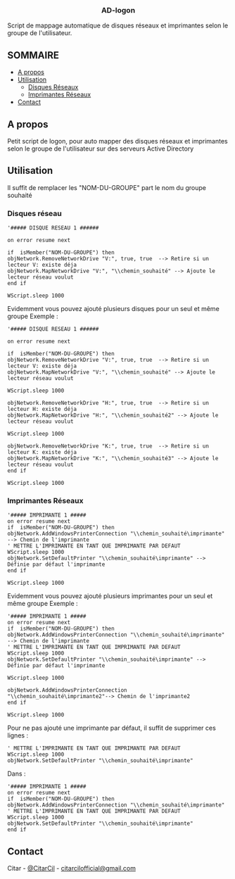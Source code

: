 
<br  />

<p  align="center">

<h3  align="center">AD-logon</h3>  

<p  align="center">

Script de mappage automatique de disques réseaux et imprimantes selon le groupe de l'utilisateur.
<br  />
</p>

</p>

  
  
  

<!-- TABLE OF CONTENTS -->

## SOMMAIRE
  

*  [A propos](#a-propos)
*  [Utilisation](#utilisation)
   * [Disques Réseaux](#disques-réseau)
   * [Imprimantes Réseaux](#imprimantes-réseau)
*  [Contact](#contact)

  
  
  

<!-- ABOUT THE PROJECT -->

## A propos

Petit script de logon, pour auto mapper des disques réseaux et imprimantes selon le groupe de l'utilisateur sur des serveurs Active Directory


## Utilisation

Il suffit de remplacer les "NOM-DU-GROUPE" part le nom du groupe souhaité

  ### Disques réseau 
```
'##### DISQUE RESEAU 1 ######

on error resume next

if  isMember("NOM-DU-GROUPE") then
objNetwork.RemoveNetworkDrive "V:", true, true  --> Retire si un lecteur V: existe déja
objNetwork.MapNetworkDrive "V:", "\\chemin_souhaité" --> Ajoute le lecteur réseau voulut
end if

WScript.sleep 1000
```
Evidemment vous pouvez ajouté plusieurs disques pour un seul et même groupe 
Exemple : 
```
'##### DISQUE RESEAU 1 ######

on error resume next

if  isMember("NOM-DU-GROUPE") then
objNetwork.RemoveNetworkDrive "V:", true, true  --> Retire si un lecteur V: existe déja
objNetwork.MapNetworkDrive "V:", "\\chemin_souhaité" --> Ajoute le lecteur réseau voulut

WScript.sleep 1000

objNetwork.RemoveNetworkDrive "H:", true, true  --> Retire si un lecteur H: existe déja
objNetwork.MapNetworkDrive "H:", "\\chemin_souhaité2" --> Ajoute le lecteur réseau voulut

WScript.sleep 1000

objNetwork.RemoveNetworkDrive "K:", true, true  --> Retire si un lecteur K: existe déja
objNetwork.MapNetworkDrive "K:", "\\chemin_souhaité3" --> Ajoute le lecteur réseau voulut
end if

WScript.sleep 1000
```
  ### Imprimantes Réseaux
```
'##### IMPRIMANTE 1 #####
on error resume next
if  isMember("NOM-DU-GROUPE") then
objNetwork.AddWindowsPrinterConnection "\\chemin_souhaité\imprimante" --> Chemin de l'imprimante
' METTRE L'IMPRIMANTE EN TANT QUE IMPRIMANTE PAR DEFAUT
WScript.sleep 1000
objNetwork.SetDefaultPrinter "\\chemin_souhaité\imprimante" --> Définie par défaut l'imprimante
end if

WScript.sleep 1000
```
Evidemment vous pouvez ajouté plusieurs imprimantes pour un seul et même groupe 
Exemple : 
```
'##### IMPRIMANTE 1 #####
on error resume next
if  isMember("NOM-DU-GROUPE") then
objNetwork.AddWindowsPrinterConnection "\\chemin_souhaité\imprimante" --> Chemin de l'imprimante
' METTRE L'IMPRIMANTE EN TANT QUE IMPRIMANTE PAR DEFAUT
WScript.sleep 1000
objNetwork.SetDefaultPrinter "\\chemin_souhaité\imprimante" --> Définie par défaut l'imprimante

WScript.sleep 1000

objNetwork.AddWindowsPrinterConnection "\\chemin_souhaité\imprimante2"--> Chemin de l'imprimante2
end if

WScript.sleep 1000
```

Pour ne pas ajouté une imprimante par défaut, il suffit de supprimer ces lignes :
```
' METTRE L'IMPRIMANTE EN TANT QUE IMPRIMANTE PAR DEFAUT
WScript.sleep 1000
objNetwork.SetDefaultPrinter "\\chemin_souhaité\imprimante"
```

Dans : 
```
'##### IMPRIMANTE 1 #####
on error resume next
if  isMember("NOM-DU-GROUPE") then
objNetwork.AddWindowsPrinterConnection "\\chemin_souhaité\imprimante"
' METTRE L'IMPRIMANTE EN TANT QUE IMPRIMANTE PAR DEFAUT
WScript.sleep 1000
objNetwork.SetDefaultPrinter "\\chemin_souhaité\imprimante"
end if
```

## Contact

  

Citar - [@CitarCil](https://twitter.com/CitarCil) - citarcilofficial@gmail.com



  
  
  
